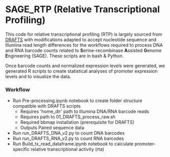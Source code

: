 # SAGE_RTP (Relative Transcriptional Profiling)
This code for relative transcriptional profiling (RTP) is largely sourced from [DRAFTS](https://github.com/ssyim/DRAFTS) with modifications adapted to accept nucleotide sequence and Illumina read length differences for the workflows required to process DNA and RNA barcode counts related to **S**erine-recombinase **A**ssisted **G**enome **E**ngineering (SAGE). These scripts are in bash & Python.

Once barcode counts and normalized expression levels were generated, we generated R scripts to create statistical analyses of promoter expression levels and to visualize the data.

### Workflow

* Run Pre-processing.ipynb notebook to create folder structure compatible with DRAFTS scripts
  * Requires 'home_dir' path to Illumina DNA/RNA barcode reads
  * Requires path to 01_DRAFTS_process_raw.sh
  * Required bbmap installation (prerequisite for DRAFTS)
  * Outputs Paired sequence data
* Run run_DRAFTS_DNA_v2.py to count DNA barcodes
* Run run_DRAFTS_RNA_v2.py to count RNA barcodes
* Run Build_tx_read_dataframe.ipynb notebook to calculate promoter-specific relative transcriptional activity (rta)
